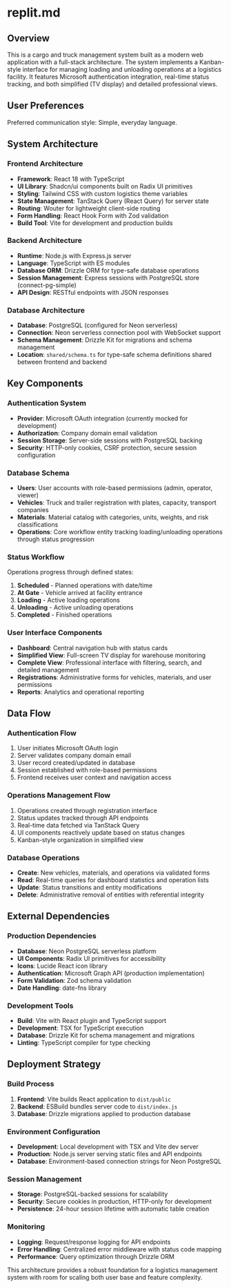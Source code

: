 # replit.md

## Overview

This is a cargo and truck management system built as a modern web application with a full-stack architecture. The system implements a Kanban-style interface for managing loading and unloading operations at a logistics facility. It features Microsoft authentication integration, real-time status tracking, and both simplified (TV display) and detailed professional views.

## User Preferences

Preferred communication style: Simple, everyday language.

## System Architecture

### Frontend Architecture
- **Framework**: React 18 with TypeScript
- **UI Library**: Shadcn/ui components built on Radix UI primitives
- **Styling**: Tailwind CSS with custom logistics theme variables
- **State Management**: TanStack Query (React Query) for server state
- **Routing**: Wouter for lightweight client-side routing
- **Form Handling**: React Hook Form with Zod validation
- **Build Tool**: Vite for development and production builds

### Backend Architecture
- **Runtime**: Node.js with Express.js server
- **Language**: TypeScript with ES modules
- **Database ORM**: Drizzle ORM for type-safe database operations
- **Session Management**: Express sessions with PostgreSQL store (connect-pg-simple)
- **API Design**: RESTful endpoints with JSON responses

### Database Architecture
- **Database**: PostgreSQL (configured for Neon serverless)
- **Connection**: Neon serverless connection pool with WebSocket support
- **Schema Management**: Drizzle Kit for migrations and schema management
- **Location**: `shared/schema.ts` for type-safe schema definitions shared between frontend and backend

## Key Components

### Authentication System
- **Provider**: Microsoft OAuth integration (currently mocked for development)
- **Authorization**: Company domain email validation
- **Session Storage**: Server-side sessions with PostgreSQL backing
- **Security**: HTTP-only cookies, CSRF protection, secure session configuration

### Database Schema
- **Users**: User accounts with role-based permissions (admin, operator, viewer)
- **Vehicles**: Truck and trailer registration with plates, capacity, transport companies
- **Materials**: Material catalog with categories, units, weights, and risk classifications
- **Operations**: Core workflow entity tracking loading/unloading operations through status progression

### Status Workflow
Operations progress through defined states:
1. **Scheduled** - Planned operations with date/time
2. **At Gate** - Vehicle arrived at facility entrance
3. **Loading** - Active loading operations
4. **Unloading** - Active unloading operations
5. **Completed** - Finished operations

### User Interface Components
- **Dashboard**: Central navigation hub with status cards
- **Simplified View**: Full-screen TV display for warehouse monitoring
- **Complete View**: Professional interface with filtering, search, and detailed management
- **Registrations**: Administrative forms for vehicles, materials, and user permissions
- **Reports**: Analytics and operational reporting

## Data Flow

### Authentication Flow
1. User initiates Microsoft OAuth login
2. Server validates company domain email
3. User record created/updated in database
4. Session established with role-based permissions
5. Frontend receives user context and navigation access

### Operations Management Flow
1. Operations created through registration interface
2. Status updates tracked through API endpoints
3. Real-time data fetched via TanStack Query
4. UI components reactively update based on status changes
5. Kanban-style organization in simplified view

### Database Operations
- **Create**: New vehicles, materials, and operations via validated forms
- **Read**: Real-time queries for dashboard statistics and operation lists
- **Update**: Status transitions and entity modifications
- **Delete**: Administrative removal of entities with referential integrity

## External Dependencies

### Production Dependencies
- **Database**: Neon PostgreSQL serverless platform
- **UI Components**: Radix UI primitives for accessibility
- **Icons**: Lucide React icon library
- **Authentication**: Microsoft Graph API (production implementation)
- **Form Validation**: Zod schema validation
- **Date Handling**: date-fns library

### Development Tools
- **Build**: Vite with React plugin and TypeScript support
- **Development**: TSX for TypeScript execution
- **Database**: Drizzle Kit for schema management and migrations
- **Linting**: TypeScript compiler for type checking

## Deployment Strategy

### Build Process
1. **Frontend**: Vite builds React application to `dist/public`
2. **Backend**: ESBuild bundles server code to `dist/index.js`
3. **Database**: Drizzle migrations applied to production database

### Environment Configuration
- **Development**: Local development with TSX and Vite dev server
- **Production**: Node.js server serving static files and API endpoints
- **Database**: Environment-based connection strings for Neon PostgreSQL

### Session Management
- **Storage**: PostgreSQL-backed sessions for scalability
- **Security**: Secure cookies in production, HTTP-only for development
- **Persistence**: 24-hour session lifetime with automatic table creation

### Monitoring
- **Logging**: Request/response logging for API endpoints
- **Error Handling**: Centralized error middleware with status code mapping
- **Performance**: Query optimization through Drizzle ORM

This architecture provides a robust foundation for a logistics management system with room for scaling both user base and feature complexity.